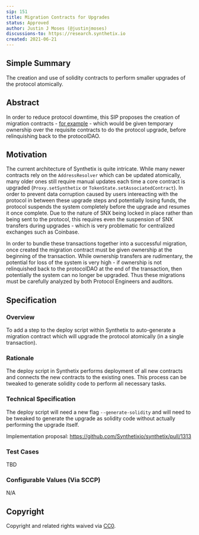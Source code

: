 ```yaml
---
sip: 151
title: Migration Contracts for Upgrades
status: Approved
author: Justin J Moses (@justinjmoses)
discussions-to: https://research.synthetix.io
created: 2021-06-21
---
```


<!--You can leave these HTML comments in your merged SIP and delete the visible duplicate text guides, they will not appear and may be helpful to refer to if you edit it again. This is the suggested template for new SIPs. Note that an SIP number will be assigned by an editor. When opening a pull request to submit your SIP, please use an abbreviated title in the filename, `sip-draft_title_abbrev.md`. The title should be 44 characters or less.-->

## Simple Summary

The creation and use of solidity contracts to perform smaller upgrades of the protocol atomically.

## Abstract

<!--A short (~200 word) description of the proposed change, the abstract should clearly describe the proposed change. This is what *will* be done if the SIP is implemented, not *why* it should be done or *how* it will be done. If the SIP proposes deploying a new contract, write, "we propose to deploy a new contract that will do x".-->

In order to reduce protocol downtime, this SIP proposes the creation of migration contracts - [for example](https://gist.github.com/justinjmoses/a960c9d2873697a592b781020c2359f6) - which would be given temporary ownership over the requisite contracts to do the protocol upgrade, before relinquishing back to the protocolDAO.

## Motivation

<!--This is the problem statement. This is the *why* of the SIP. It should clearly explain *why* the current state of the protocol is inadequate.  It is critical that you explain *why* the change is needed, if the SIP proposes changing how something is calculated, you must address *why* the current calculation is innaccurate or wrong. This is not the place to describe how the SIP will address the issue!-->

The current architecture of Synthetix is quite intricate. While many newer contracts rely on the `AddressResolver` which can be updated atomically, many older ones still require manual updates each time a core contract is upgraded (`Proxy.setSynthetix` or `TokenState.setAssociatedContract`). In order to prevent data corruption caused by users intereacting with the protocol in between these upgrade steps and potentially losing funds, the protocol suspends the system completely before the upgrade and resumes it once complete. Due to the nature of SNX being locked in place rather than being sent to the protocol, this requires even the suspension of SNX transfers during upgrades - which is very problematic for centralized exchanges such as Coinbase.

In order to bundle these transactions together into a successful migration, once created the migration contract must be given ownership at the beginning of the transaction. While ownership transfers are rudimentary, the potential for loss of the system is very high - if ownership is not relinquished back to the protocolDAO at the end of the transaction, then potentially the system can no longer be upgraded. Thus these migrations must be carefully analyzed by both Protocol Engineers and auditors.

## Specification

<!--The specification should describe the syntax and semantics of any new feature, there are five sections
1. Overview
2. Rationale
3. Technical Specification
4. Test Cases
5. Configurable Values
-->

### Overview

To add a step to the deploy script within Synthetix to auto-generate a migration contract which will upgrade the protocol atomically (in a single transaction).

### Rationale

The deploy script in Synthetix performs deployment of all new contracts and connects the new contracts to the existing ones. This process can be tweaked to generate solidity code to perform all necessary tasks.

### Technical Specification

The deploy script will need a new flag `--generate-solidity` and will need to be tweaked to generate the upgrade as solidity code without actually performing the upgrade itself.

Implementation proposal: https://github.com/Synthetixio/synthetix/pull/1313

### Test Cases

TBD

### Configurable Values (Via SCCP)

N/A

## Copyright

Copyright and related rights waived via [CC0](https://creativecommons.org/publicdomain/zero/1.0/).
